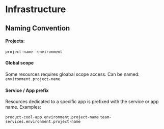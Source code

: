 # Infrastructure

## Naming Convention

#### Projects:
`project-name--environment`

#### Global scope
Some resources requires gloabal scope access. Can be named:
`environment.project-name`

#### Service / App prefix
Resources dedicated to a specific app is prefixed with the service or app name. Examples:

`product-cool-app.environment.project-name`
`team-services.environment.project-name`


